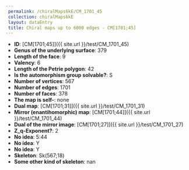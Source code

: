 ```yaml
--- 
 permalink: /chiralMaps6kE/CM_1701_45 
 collection: chiralMaps6kE
 layout: dataEntry
 title: Chiral maps up to 6000 edges - CM[1701;45]
---
```


- **ID**: [CM[1701;45]]({{ site.url }}/test/CM_1701_45)
- **Genus of the underlying surface**: 379
- **Length of the face**: 9
- **Valency**: 6
- **Length of the Petrie polygon**: 42
- **Is the automorphism group solvable?**: S
- **Number of vertices**: 567
- **Number of edges**: 1701
- **Number of faces**: 378
- **The map is self-**: none
- **Dual map**: [CM[1701;31]]({{ site.url }}/test/CM_1701_31)
- **Mirror (enantihomorphic) map**: [CM[1701;44]]({{ site.url }}/test/CM_1701_44)
- **Dual of the mirror image**: [CM[1701;27]]({{ site.url }}/test/CM_1701_27)
- **Z_q-Exponent?**: 2
- **No idea**:  5:44
- **No idea**: Y
- **No idea**: Y
- **Skeleton**: Sk(567;18)
- **Some other kind of skeleton**: nan
